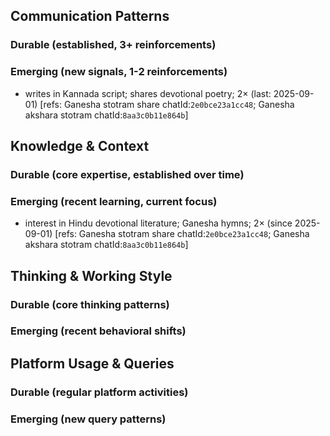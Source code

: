 ## Communication Patterns
### Durable (established, 3+ reinforcements)

### Emerging (new signals, 1-2 reinforcements)
- writes in Kannada script; shares devotional poetry; 2× (last: 2025-09-01) [refs: Ganesha stotram share chatId:`2e0bce23a1cc48`; Ganesha akshara stotram chatId:`8aa3c0b11e864b`]

## Knowledge & Context
### Durable (core expertise, established over time)

### Emerging (recent learning, current focus)
- interest in Hindu devotional literature; Ganesha hymns; 2× (since 2025-09-01) [refs: Ganesha stotram share chatId:`2e0bce23a1cc48`; Ganesha akshara stotram chatId:`8aa3c0b11e864b`]

## Thinking & Working Style
### Durable (core thinking patterns)

### Emerging (recent behavioral shifts)

## Platform Usage & Queries
### Durable (regular platform activities)

### Emerging (new query patterns)
